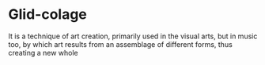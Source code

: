 # Glid-colage
It is a technique of art creation, primarily used in the visual arts, but in music too, by which art results from an assemblage of different forms, thus creating a new whole
